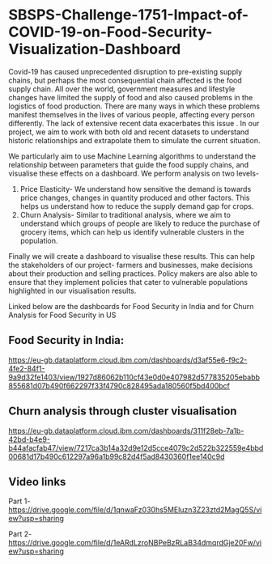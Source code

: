 # SBSPS-Challenge-1751-Impact-of-COVID-19-on-Food-Security-Visualization-Dashboard
Covid-19 has caused unprecedented disruption to pre-existing supply chains, but perhaps the most consequential chain affected is the food supply chain. All over the world, government measures and lifestyle changes have limited the supply of food and also caused problems in the logistics of food production. There are many ways in which these problems manifest themselves in the lives of various people, affecting every person differently. The lack of extensive recent data exacerbates this issue . In our project, we aim to work with both old and recent datasets to understand historic relationships and extrapolate them to simulate the current situation.

We particularly aim to use Machine Learning algorithms to understand the relationship between parameters that guide the food supply chains, and visualise these effects on a dashboard.
We perform analysis on two levels-
1. Price Elasticity- We understand how sensitive the demand is towards price changes, changes in quantity produced and other factors. This helps us understand how to reduce the supply demand gap for crops.
2. Churn Analysis- Similar to traditional analysis, where we aim to understand which groups of people are likely to reduce the purchase of grocery items, which can help us identify vulnerable clusters in the population.

Finally we will create a dashboard to visualise these results. This can help the stakeholders of our project- farmers and businesses, make decisions about their production and selling practices. Policy makers are also able to ensure that they implement policies that cater to vulnerable populations highlighted in our visualisation results.

Linked below are the dashboards for Food Security in India and for Churn Analysis for Food Security in US 

## Food Security in India:
https://eu-gb.dataplatform.cloud.ibm.com/dashboards/d3af55e6-f9c2-4fe2-84f1-9a9d32fe1403/view/1927d86062b110cf43e0d0e407982d577835205ebabb855681d07b490f662297f33f4790c828495ada180560f5bd400bcf

## Churn analysis through cluster visualisation

https://eu-gb.dataplatform.cloud.ibm.com/dashboards/311f28eb-7a1b-42bd-b4e9-b44afacfab47/view/7217ca3b14a32d9e12d5cce4079c2d522b322559e4bbd00681d17b490c612297a96a1b99c82d4f5ad8430360f1ee140c9d

## Video links
Part 1-https://drive.google.com/file/d/1qnwaFz030hs5MEluzn3Z23ztd2MagQ5S/view?usp=sharing

Part 2- https://drive.google.com/file/d/1eARdLzroNBPeBzRLaB34dmqrdGje20Fw/view?usp=sharing
